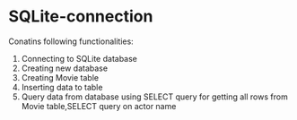 # SQLite-connection 
Conatins following functionalities:
1. Connecting to SQLite database
2. Creating new database
3. Creating Movie table
4. Inserting data to table
5. Query data from database using SELECT query for getting all rows from Movie table,SELECT query on actor name
